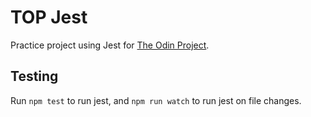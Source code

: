 # TOP Jest

Practice project using Jest for [The Odin Project](https://www.theodinproject.com/lessons/node-path-javascript-testing-practice).

## Testing

Run `npm test` to run jest, and `npm run watch` to run jest on file changes.
